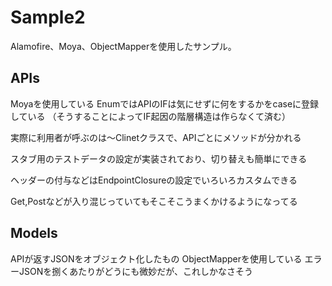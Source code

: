 # Sample2

Alamofire、Moya、ObjectMapperを使用したサンプル。

## APIs
Moyaを使用している
EnumではAPIのIFは気にせずに何をするかをcaseに登録している
（そうすることによってIF起因の階層構造は作らなくて済む）

実際に利用者が呼ぶのは〜Clinetクラスで、APIごとにメソッドが分かれる

スタブ用のテストデータの設定が実装されており、切り替えも簡単にできる

ヘッダーの付与などはEndpointClosureの設定でいろいろカスタムできる

Get,Postなどが入り混じっていてもそこそこうまくかけるようになってる

## Models
APIが返すJSONをオブジェクト化したもの
ObjectMapperを使用している
エラーJSONを捌くあたりがどうにも微妙だが、これしかなさそう


